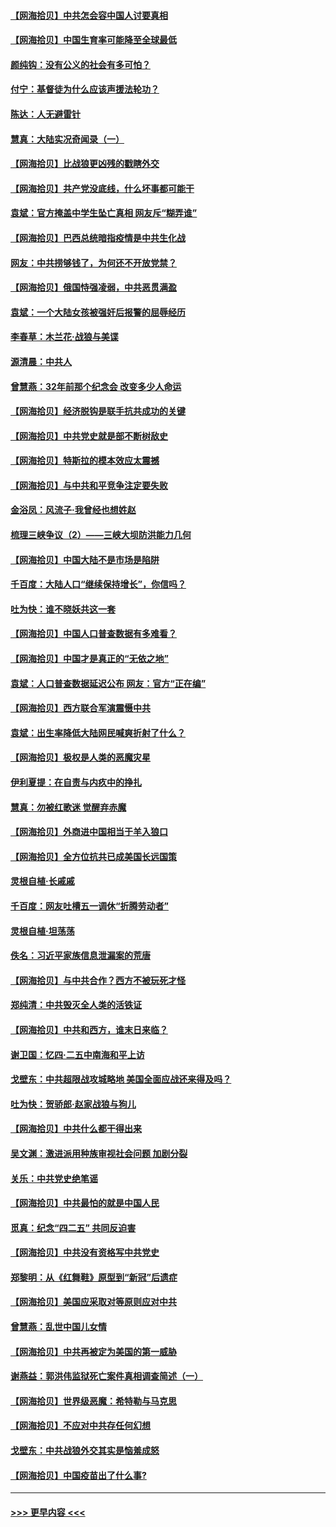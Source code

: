 #### [【网海拾贝】中共怎会容中国人讨要真相](../pages/nsc993/n12952161.md?t=05160202) 
#### [【网海拾贝】中国生育率可能降至全球最低](../pages/nsc993/n12948793.md?t=05160202) 
#### [颜纯钩：没有公义的社会有多可怕？](../pages/nsc993/n12947626.md?t=05160202) 
#### [付宁：基督徒为什么应该声援法轮功？](../pages/nsc993/n12947233.md?t=05160202) 
#### [陈达：人无避雷针](../pages/nsc993/n12947098.md?t=05160202) 
#### [慧真：大陆实况奇闻录（一）](../pages/nsc993/n12945811.md?t=05160202) 
#### [【网海拾贝】比战狼更凶残的戳瞎外交](../pages/nsc993/n12945717.md?t=05160202) 
#### [【网海拾贝】共产党没底线，什么坏事都可能干](../pages/nsc993/n12942090.md?t=05160202) 
#### [袁斌：官方掩盖中学生坠亡真相 网友斥“糊弄谁”](../pages/nsc993/n12942029.md?t=05160202) 
#### [【网海拾贝】巴西总统暗指疫情是中共生化战](../pages/nsc993/n12938999.md?t=05160202) 
#### [网友：中共捞够钱了，为何还不开放党禁？](../pages/nsc993/n12938952.md?t=05160202) 
#### [【网海拾贝】俄国恃强凌弱，中共恶贯满盈](../pages/nsc993/n12936626.md?t=05160202) 
#### [袁斌：一个大陆女孩被强奸后报警的屈辱经历](../pages/nsc993/n12936547.md?t=05160202) 
#### [李春草：木兰花·战狼与美谍](../pages/nsc993/n12935995.md?t=05160202) 
#### [源清晨：中共人](../pages/nsc993/n12935589.md?t=05160202) 
#### [曾慧燕：32年前那个纪念会 改变多少人命运](../pages/nsc993/n12934233.md?t=05160202) 
#### [【网海拾贝】经济脱钩是联手抗共成功的关键](../pages/nsc993/n12934176.md?t=05160202) 
#### [【网海拾贝】中共党史就是部不断树敌史](../pages/nsc993/n12932844.md?t=05160202) 
#### [【网海拾贝】特斯拉的模本效应太震撼](../pages/nsc993/n12925626.md?t=05160202) 
#### [【网海拾贝】与中共和平竞争注定要失败](../pages/nsc993/n12923326.md?t=05160202) 
#### [金浴凤：风流子‧我曾经也想姓赵](../pages/nsc993/n12920911.md?t=05160202) 
#### [梳理三峡争议（2）——三峡大坝防洪能力几何](../pages/nsc993/n12920173.md?t=05160202) 
#### [【网海拾贝】中国大陆不是市场是陷阱](../pages/nsc993/n12920143.md?t=05160202) 
#### [千百度：大陆人口“继续保持增长”，你信吗？](../pages/nsc993/n12918946.md?t=05160202) 
#### [吐为快：谁不晓妖共这一套](../pages/nsc993/n12918941.md?t=05160202) 
#### [【网海拾贝】中国人口普查数据有多难看？](../pages/nsc993/n12917822.md?t=05160202) 
#### [【网海拾贝】中国才是真正的“无依之地”](../pages/nsc993/n12915845.md?t=05160202) 
#### [袁斌：人口普查数据延迟公布 网友：官方“正在编”](../pages/nsc993/n12915748.md?t=05160202) 
#### [【网海拾贝】西方联合军演震慑中共](../pages/nsc993/n12913466.md?t=05160202) 
#### [袁斌：出生率降低大陆网民喊爽折射了什么？](../pages/nsc993/n12913365.md?t=05160202) 
#### [【网海拾贝】极权是人类的恶魔灾星](../pages/nsc993/n12910697.md?t=05160202) 
#### [伊利夏提：在自责与内疚中的挣扎](../pages/nsc993/n12910493.md?t=05160202) 
#### [慧真：勿被红歌迷 觉醒弃赤魔](../pages/nsc993/n12910485.md?t=05160202) 
#### [【网海拾贝】外商进中国相当于羊入狼口](../pages/nsc993/n12908274.md?t=05160202) 
#### [【网海拾贝】全方位抗共已成美国长远国策](../pages/nsc993/n12906878.md?t=05160202) 
#### [灵根自植‧长戚戚](../pages/nsc993/n12905585.md?t=05160202) 
#### [千百度：网友吐槽五一调休“折腾劳动者”](../pages/nsc993/n12905934.md?t=05160202) 
#### [灵根自植‧坦荡荡](../pages/nsc993/n12905562.md?t=05160202) 
#### [佚名：习近平家族信息泄漏案的荒唐](../pages/nsc993/n12904705.md?t=05160202) 
#### [【网海拾贝】与中共合作？西方不被玩死才怪](../pages/nsc993/n12903873.md?t=05160202) 
#### [郑纯清：中共毁灭全人类的活铁证](../pages/nsc993/n12903785.md?t=05160202) 
#### [【网海拾贝】中共和西方，谁末日来临？](../pages/nsc993/n12903482.md?t=05160202) 
#### [谢卫国：忆四‧二五中南海和平上访](../pages/nsc993/n12902192.md?t=05160202) 
#### [戈壁东：中共超限战攻城略地 美国全面应战还来得及吗？](../pages/nsc993/n12902297.md?t=05160202) 
#### [吐为快：贺骄郎‧赵家战狼与狗儿](../pages/nsc993/n12902280.md?t=05160202) 
#### [【网海拾贝】中共什么都干得出来](../pages/nsc993/n12897500.md?t=05160202) 
#### [吴文渊：激进派用种族审视社会问题 加剧分裂](../pages/nsc993/n12893881.md?t=05160202) 
#### [关乐：中共党史绝笔谣](../pages/nsc993/n12897270.md?t=05160202) 
#### [【网海拾贝】中共最怕的就是中国人民](../pages/nsc993/n12894705.md?t=05160202) 
#### [觅真：纪念“四二五” 共同反迫害](../pages/nsc993/n12894553.md?t=05160202) 
#### [【网海拾贝】中共没有资格写中共党史](../pages/nsc993/n12892231.md?t=05160202) 
#### [郑黎明：从《红舞鞋》原型到“新冠”后遗症](../pages/nsc993/n12890469.md?t=05160202) 
#### [【网海拾贝】美国应采取对等原则应对中共](../pages/nsc993/n12889176.md?t=05160202) 
#### [曾慧燕：乱世中国儿女情](../pages/nsc993/n12887931.md?t=05160202) 
#### [【网海拾贝】中共再被定为美国的第一威胁](../pages/nsc993/n12887580.md?t=05160202) 
#### [谢燕益：郭洪伟监狱死亡案件真相调查简述（一）](../pages/nsc993/n12885648.md?t=05160202) 
#### [【网海拾贝】世界级恶魔：希特勒与马克思](../pages/nsc993/n12884062.md?t=05160202) 
#### [【网海拾贝】不应对中共存任何幻想](../pages/nsc993/n12881460.md?t=05160202) 
#### [戈壁东：中共战狼外交其实是恼羞成怒](../pages/nsc993/n12880392.md?t=05160202) 
#### [【网海拾贝】中国疫苗出了什么事?](../pages/nsc993/n12879124.md?t=05160202) 

----
#### [ >>> 更早内容 <<< ](../indexes/nsc993-earlier.md)
